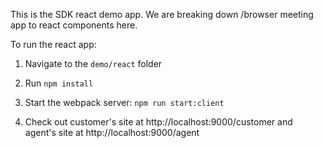 This is the SDK react demo app. We are breaking down /browser meeting app to react components here.

To run the react app:
1. Navigate to the `demo/react` folder

2. Run `npm install`

3. Start the webpack server: `npm run start:client`

4. Check out customer's site at http://localhost:9000/customer and agent's site at http://localhost:9000/agent